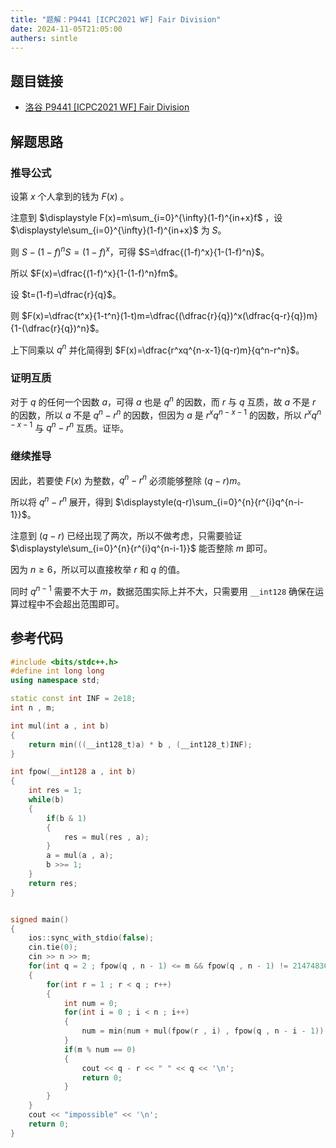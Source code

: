 ```yaml
---
title: "题解：P9441 [ICPC2021 WF] Fair Division"
date: 2024-11-05T21:05:00
authers: sintle
---
```


## 题目链接

- [洛谷 P9441 [ICPC2021 WF] Fair Division](https://www.luogu.com.cn/problem/P9441)

## 解题思路

### 推导公式

设第 $x$ 个人拿到的钱为 $F(x)$ 。

注意到 $\displaystyle F(x)=m\sum_{i=0}^{\infty}(1-f)^{in+x}f$ ，设 $\displaystyle\sum_{i=0}^{\infty}(1-f)^{in+x}$ 为 $S$。

则 $S-(1-f)^nS=(1-f)^x$，可得 $S=\dfrac{(1-f)^x}{1-(1-f)^n}$。

所以 $F(x)=\dfrac{(1-f)^x}{1-(1-f)^n}fm$。

设 $t=(1-f)=\dfrac{r}{q}$。

则 $F(x)=\dfrac{t^x}{1-t^n}(1-t)m=\dfrac{(\dfrac{r}{q})^x(\dfrac{q-r}{q})m}{1-(\dfrac{r}{q})^n}$。

上下同乘以 $q^n$ 并化简得到 $F(x)=\dfrac{r^xq^{n-x-1}(q-r)m}{q^n-r^n}$。

### 证明互质

对于 $q$ 的任何一个因数 $a$，可得 $a$ 也是 $q^n$ 的因数，而 $r$ 与 $q$ 互质，故 $a$ 不是 $r$ 的因数，所以 $a$ 不是 $q^n-r^n$ 的因数，但因为 $a$ 是 $r^xq^{n-x-1}$ 的因数，所以 $r^xq^{n-x-1}$ 与 $q^n-r^n$ 互质。证毕。

### 继续推导

因此，若要使 $F(x)$ 为整数，$q^n-r^n$ 必须能够整除 $(q-r)m$。

所以将 $q^n-r^n$ 展开，得到 $\displaystyle(q-r)\sum_{i=0}^{n}{r^{i}q^{n-i-1}}$。

注意到 $(q-r)$ 已经出现了两次，所以不做考虑，只需要验证 $\displaystyle\sum_{i=0}^{n}{r^{i}q^{n-i-1}}$ 能否整除 $m$ 即可。

因为 $n\ge6$，所以可以直接枚举 $r$ 和 $q$ 的值。

同时 $q^{n-1}$ 需要不大于 $m$，数据范围实际上并不大，只需要用 `__int128` 确保在运算过程中不会超出范围即可。

## 参考代码

```cpp
#include <bits/stdc++.h>
#define int long long
using namespace std;

static const int INF = 2e18;
int n , m;

int mul(int a , int b)
{
    return min(((__int128_t)a) * b , (__int128_t)INF);
}

int fpow(__int128 a , int b)
{
    int res = 1;
    while(b)
    {
        if(b & 1)
        {
            res = mul(res , a);
        }
        a = mul(a , a);
        b >>= 1;
    }
    return res;
}


signed main()
{
    ios::sync_with_stdio(false);
    cin.tie(0);
    cin >> n >> m;
    for(int q = 2 ; fpow(q , n - 1) <= m && fpow(q , n - 1) != 2147483647 ; q++)
    {
        for(int r = 1 ; r < q ; r++)
        {
            int num = 0;
            for(int i = 0 ; i < n ; i++)
            {
                num = min(num + mul(fpow(r , i) , fpow(q , n - i - 1)) , INF);
            }
            if(m % num == 0)
            {
                cout << q - r << " " << q << '\n';
                return 0;
            }
        }
    }
    cout << "impossible" << '\n';
    return 0;
}
```